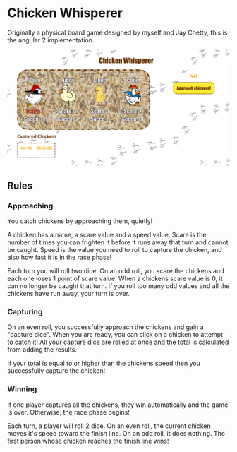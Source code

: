 # Chicken Whisperer 

Originally a physical board game designed by myself and Jay Chetty, this is the angular 2 implementation.

![Screenshot](screenshot.png?raw=true "Screenshot")

## Rules

### Approaching
You catch chickens by approaching them, quietly!

A chicken has a name, a scare value and a speed value. Scare is the number of times you can frighten it before it runs away that turn and cannot be caught. Speed is the value you need to roll to capture the chicken, and also how fast it is in the race phase!

Each turn you will roll two dice. On an odd roll, you scare the chickens and each one loses 1 point of scare value. When a chickens scare value is 0, it can no longer be caught that turn. If you roll too many odd values and all the chickens have run away, your turn is over.

### Capturing
On an even roll, you successfully approach the chickens and gain a "capture dice". When you are ready, you can click on a chicken to attempt to catch it! All your capture dice are rolled at once and the total is calculated from adding the results.

If your total is equal to or higher than the chickens speed then you successfully capture the chicken!</p>

### Winning
If one player captures all the chickens, they win automatically and the game is over. Otherwise, the race phase begins! </p>
  
Each turn, a player will roll 2 dice. On an even roll, the current chicken moves it's speed toward the finish line. On an odd roll, it does nothing. The first person whose chicken reaches the finish line wins!
